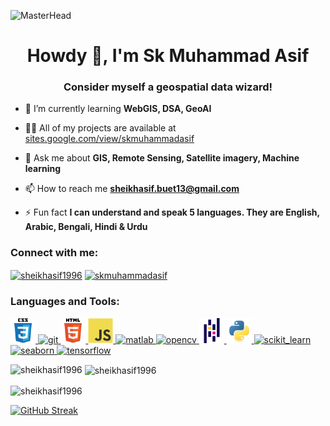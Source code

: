 ![MasterHead](https://www.nasa.gov/sites/default/files/styles/ubernode_alt_horiz/public/thumbnails/image/grandchallengetrajectories_1.gif)

<h1 align="center">Howdy 👋, I'm Sk Muhammad Asif</h1>
<h3 align="center">Consider myself a geospatial data wizard!</h3>


- 🌱 I’m currently learning **WebGIS, DSA, GeoAI**

- 👨‍💻 All of my projects are available at [sites.google.com/view/skmuhammadasif](sites.google.com/view/skmuhammadasif)

- 💬 Ask me about **GIS, Remote Sensing, Satellite imagery, Machine learning**

- 📫 How to reach me **sheikhasif.buet13@gmail.com**

- ⚡ Fun fact **I can understand and speak 5 languages. They are English, Arabic, Bengali, Hindi & Urdu**

<h3 align="left">Connect with me:</h3>
<p align="left">
<a href="https://codepen.io/sheikhasif1996" target="blank"><img align="center" src="https://raw.githubusercontent.com/rahuldkjain/github-profile-readme-generator/master/src/images/icons/Social/codepen.svg" alt="sheikhasif1996" height="30" width="40" /></a>
<a href="https://kaggle.com/skmuhammadasif" target="blank"><img align="center" src="https://raw.githubusercontent.com/rahuldkjain/github-profile-readme-generator/master/src/images/icons/Social/kaggle.svg" alt="skmuhammadasif" height="30" width="40" /></a>
</p>

<h3 align="left">Languages and Tools:</h3>
<p align="left"> <a href="https://www.w3schools.com/css/" target="_blank" rel="noreferrer"> <img src="https://raw.githubusercontent.com/devicons/devicon/master/icons/css3/css3-original-wordmark.svg" alt="css3" width="40" height="40"/> </a> <a href="https://git-scm.com/" target="_blank" rel="noreferrer"> <img src="https://www.vectorlogo.zone/logos/git-scm/git-scm-icon.svg" alt="git" width="40" height="40"/> </a> <a href="https://www.w3.org/html/" target="_blank" rel="noreferrer"> <img src="https://raw.githubusercontent.com/devicons/devicon/master/icons/html5/html5-original-wordmark.svg" alt="html5" width="40" height="40"/> </a> <a href="https://developer.mozilla.org/en-US/docs/Web/JavaScript" target="_blank" rel="noreferrer"> <img src="https://raw.githubusercontent.com/devicons/devicon/master/icons/javascript/javascript-original.svg" alt="javascript" width="40" height="40"/> </a> <a href="https://www.mathworks.com/" target="_blank" rel="noreferrer"> <img src="https://upload.wikimedia.org/wikipedia/commons/2/21/Matlab_Logo.png" alt="matlab" width="40" height="40"/> </a> <a href="https://opencv.org/" target="_blank" rel="noreferrer"> <img src="https://www.vectorlogo.zone/logos/opencv/opencv-icon.svg" alt="opencv" width="40" height="40"/> </a> <a href="https://pandas.pydata.org/" target="_blank" rel="noreferrer"> <img src="https://raw.githubusercontent.com/devicons/devicon/2ae2a900d2f041da66e950e4d48052658d850630/icons/pandas/pandas-original.svg" alt="pandas" width="40" height="40"/> </a> <a href="https://www.python.org" target="_blank" rel="noreferrer"> <img src="https://raw.githubusercontent.com/devicons/devicon/master/icons/python/python-original.svg" alt="python" width="40" height="40"/> </a> <a href="https://scikit-learn.org/" target="_blank" rel="noreferrer"> <img src="https://upload.wikimedia.org/wikipedia/commons/0/05/Scikit_learn_logo_small.svg" alt="scikit_learn" width="40" height="40"/> </a> <a href="https://seaborn.pydata.org/" target="_blank" rel="noreferrer"> <img src="https://seaborn.pydata.org/_images/logo-mark-lightbg.svg" alt="seaborn" width="40" height="40"/> </a> <a href="https://www.tensorflow.org" target="_blank" rel="noreferrer"> <img src="https://www.vectorlogo.zone/logos/tensorflow/tensorflow-icon.svg" alt="tensorflow" width="40" height="40"/> </a> </p>

<p><img align="left" src="https://github-readme-stats.vercel.app/api/top-langs?username=sheikhasif1996&show_icons=true&locale=en&layout=compact" alt="sheikhasif1996" /></p>

<p>&nbsp;<img align="center" src="https://github-readme-stats.vercel.app/api?username=sheikhasif1996&show_icons=true&locale=en" alt="sheikhasif1996" /></p>

<p><img align="center" src="https://github-readme-streak-stats.herokuapp.com/?user=sheikhasif1996&" alt="sheikhasif1996" /></p>

<a href="https://git.io/streak-stats"><img src="https://github-readme-streak-stats.herokuapp.com?user=sheikhasif1996&mode=weekly" alt="GitHub Streak" /></a>

